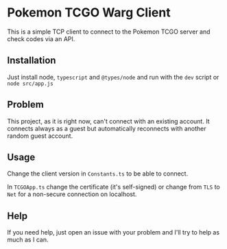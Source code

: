 # Pokemon TCGO Warg Client

This is a simple TCP client to connect to the Pokemon TCGO server and check codes via an API.

## Installation

Just install node, `typescript` and `@types/node` and run with the `dev` script or `node src/app.js`

## Problem

This project, as it is right now, can't connect with an existing account. It connects always as a guest but automatically reconnects with another random guest account.

## Usage

Change the client version in `Constants.ts` to be able to connect.

In `TCGOApp.ts` change the certificate (it's self-signed) or change from `TLS` to `Net` for a non-secure connection on localhost.

## Help
If you need help, just open an issue with your problem and I'll try to help as much as I can.
